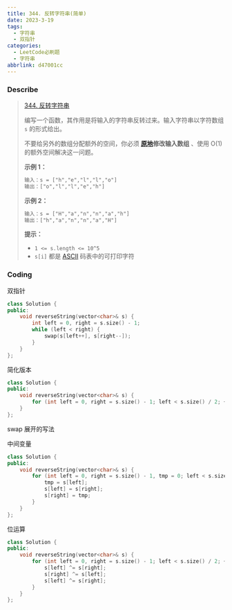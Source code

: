 ```yaml
---
title: 344. 反转字符串(简单)
date: 2023-3-19
tags:
  - 字符串
  - 双指针
categories:
  - LeetCode必刷题
  - 字符串
abbrlink: d47001cc
---
```


### Describe

> [344. 反转字符串](https://leetcode.cn/problems/reverse-string/)
>
> 编写一个函数，其作用是将输入的字符串反转过来。输入字符串以字符数组 `s` 的形式给出。
>
> 不要给另外的数组分配额外的空间，你必须 **[原地](https://baike.baidu.com/item/原地算法)修改输入数组** 、使用 O(1) 的额外空间解决这一问题。
>
> **示例 1：**
>
> ```txt
> 输入：s = ["h","e","l","l","o"]
> 输出：["o","l","l","e","h"]
> ```
>
> **示例 2：**
>
> ```txt
> 输入：s = ["H","a","n","n","a","h"]
> 输出：["h","a","n","n","a","H"]
> ```
>
> **提示：**
>
> - `1 <= s.length <= 10^5`
> - `s[i]` 都是 [ASCII](https://baike.baidu.com/item/ASCII) 码表中的可打印字符

### Coding

双指针

```cpp
class Solution {
public:
    void reverseString(vector<char>& s) {
        int left = 0, right = s.size() - 1;
        while (left < right) {
            swap(s[left++], s[right--]);
        }
    }
};
```

简化版本

```cpp
class Solution {
public:
    void reverseString(vector<char>& s) {
        for (int left = 0, right = s.size() - 1; left < s.size() / 2; ++left, --right) swap(s[left], s[right]);
    }
};
```

swap 展开的写法

中间变量

```cpp
class Solution {
public:
    void reverseString(vector<char>& s) {
        for (int left = 0, right = s.size() - 1, tmp = 0; left < s.size() / 2; ++left, --right) {
            tmp = s[left];
            s[left] = s[right];
            s[right] = tmp;
        }
    }
};
```

位运算

```cpp
class Solution {
public:
    void reverseString(vector<char>& s) {
        for (int left = 0, right = s.size() - 1; left < s.size() / 2; ++left, --right) {
            s[left] ^= s[right];
            s[right] ^= s[left];
            s[left] ^= s[right];
        }
    }
};
```

